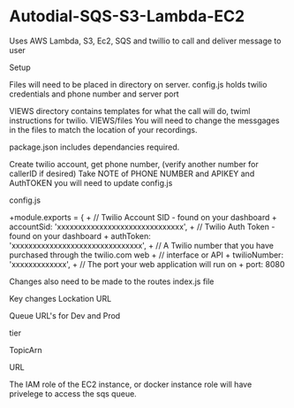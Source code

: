 # Autodial-SQS-S3-Lambda-EC2
Uses AWS Lambda, S3, Ec2, SQS and twillio to call and deliver message to user


Setup

Files will need to be placed in directory on server.
config.js holds twilio credentials and phone number and server port

VIEWS directory contains templates for what the call will do, twiml instructions for twilio.
VIEWS/files  You will need to change the messgages in the files to match the location of your recordings.

package.json includes dependancies required.

Create twilio account, get phone number, (verify another number for callerID if desired)
Take NOTE of PHONE NUMBER and APIKEY and AuthTOKEN
you will need to update config.js 

config.js

 +module.exports = {
	+ // Twilio Account SID - found on your dashboard
	+ accountSid: 'xxxxxxxxxxxxxxxxxxxxxxxxxxxxxx',
	+ // Twilio Auth Token - found on your dashboard
	+ authToken: 'xxxxxxxxxxxxxxxxxxxxxxxxxxxxxxx',
	+ // A Twilio number that you have purchased through the twilio.com web
	+ // interface or API
	+ twilioNumber: 'xxxxxxxxxxxxx',
	+ // The port your web application will run on
	+ port: 8080



Changes also need to be made to the routes index.js file

Key changes  Lockation URL 

Queue URL's for Dev and Prod

tier

TopicArn 

URL


The IAM role of the EC2 instance, or docker instance role will have privelege to access the sqs queue.  


